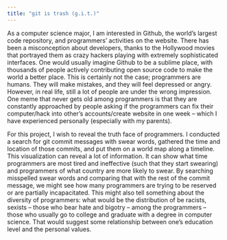 ```yaml
---
title: "git is trash (g.i.t.)"
---
```


As a computer science major, I am interested in Github, the world’s largest code repository, and programmers’ activities on the website. There has been a misconception about developers, thanks to the Hollywood movies that portrayed them as crazy hackers playing with extremely sophisticated interfaces. One would usually imagine Github to be a sublime place, with thousands of people actively contributing open source code to make the world a better place. This is certainly not the case; programmers are humans. They will make mistakes, and they will feel depressed or angry. However, in real life, still a lot of people are under the wrong impression. One meme that never gets old among programmers is that they are constantly approached by people asking if the programmers can fix their computer/hack into other’s accounts/create website in one week – which I have experienced personally (especially with my parents).

For this project, I wish to reveal the truth face of programmers. I conducted a search for git commit messages with swear words, gathered the time and location of those commits, and put them on a world map along a timeline. This visualization can reveal a lot of information. It can show what time programmers are most tired and ineffective (such that they start swearing) and programmers of what country are more likely to swear. By searching misspelled swear words and comparing that with the rest of the commit message, we might see how many programmers are trying to be reserved or are partially incapacitated. This might also tell something about the diversity of programmers: what would be the distribution of be racists, sexists – those who bear hate and bigotry – among the programmers – those who usually go to college and graduate with a degree in computer science. That would suggest some relationship between one’s education level and the personal values. 